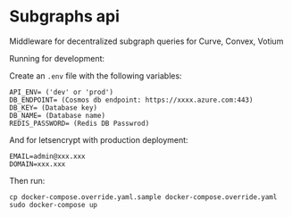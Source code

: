 # Subgraphs api

Middleware for decentralized subgraph queries for Curve, Convex, Votium


Running for development:

Create an `.env` file with the following variables:

```
API_ENV= ('dev' or 'prod')
DB_ENDPOINT= (Cosmos db endpoint: https://xxxx.azure.com:443)
DB_KEY= (Database key)
DB_NAME= (Database name)
REDIS_PASSWORD= (Redis DB Passwrod)
```

And for letsencrypt with production deployment:

```
EMAIL=admin@xxx.xxx
DOMAIN=xxx.xxx
```

Then run:

```
cp docker-compose.override.yaml.sample docker-compose.override.yaml
sudo docker-compose up
```
